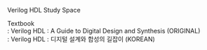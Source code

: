 Verilog HDL Study Space  

Textbook  
: Verilog HDL : A Guide to Digital Design and Synthesis (ORIGINAL)  
: Verilog HDL : 디지털 설계와 합성의 길잡이 (KOREAN)
